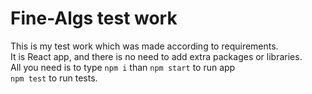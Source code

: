 # Fine-Algs test work

This is my test work which was made according to requirements.\
It is React app, and there is no need to add extra packages or libraries.\
All you need is to type `npm i` than `npm start` to run app\
`npm test` to run tests.



